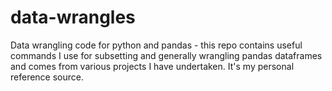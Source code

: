 # data-wrangles
Data wrangling code for python and pandas - this repo contains useful commands I use for subsetting and generally wrangling pandas dataframes and comes from various projects I have undertaken. It's my personal reference source. 
